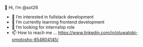 👋 Hi, I’m @sot26

- 👀 I’m interested in fullstack development
- 🌱 I’m currently learning frontend development 
- 💞️ I’m looking for internship role
- 📫 How to reach me ... https://www.linkedin.com/in/oluwatobi-omotosho-854804145/

<!---
sot26/sot26 is a ✨ special ✨ repository because its `README.md` (this file) appears on your GitHub profile.
You can click the Preview link to take a look at your changes.
--->
